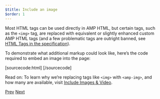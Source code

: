 ```yaml
---
$title: Include an image
$order: 1
---
```


Most HTML tags can be used directly in AMP HTML, but certain tags, such as the `<img>` tag, are replaced with equivalent or slightly enhanced custom AMP HTML tags (and a few problematic tags are outright banned, see [HTML Tags in the specification](/docs/reference/spec.html#html-tags)).

To demonstrate what additional markup could look like, here’s the code required to embed an image into the page:

[sourcecode:html]
<amp-img src="welcome.jpg" alt="Welcome" height="400" width="800"></amp-img>
[/sourcecode]

Read on: To learn why we’re replacing tags like `<img>` with `<amp-img>`, and how many are available, visit [Include Images & Video](/docs/guides/amp_replacements.html).

<div class="prev-next-buttons">
  <a class="button prev-button" href="/docs/tutorials/create/basic_markup.html"><span class="arrow-prev">Prev</span></a>
  <a class="button next-button" href="/docs/tutorials/create/presentation_layout.html"><span class="arrow-next">Next</span></a>
</div>
